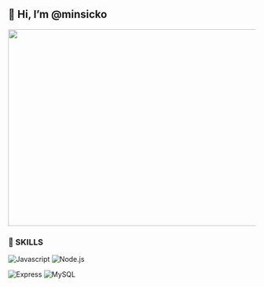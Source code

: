 ## 👋 Hi, I’m @minsicko

<img src="https://media.giphy.com/media/zOvBKUUEERdNm/giphy.gif" width="700" height="400" style="align-items:center"/>

### 🔨 SKILLS
![Javascript](https://img.shields.io/badge/Javascript-000000?style=for-the-badge&logo=Javascript&logoColor=white)
![Node.js](https://img.shields.io/badge/Node.js-000000?style=for-the-badge&logo=Node.js&logoColor=white)

![Express](https://img.shields.io/badge/Express-000000?style=for-the-badge&logo=Express&logoColor=white)
![MySQL](https://img.shields.io/badge/MySQL-000000?style=for-the-badge&logo=MySQL&logoColor=white)

<!---
minsicko/minsicko is a ✨ special ✨ repository because its `README.md` (this file) appears on your GitHub profile.
You can click the Preview link to take a look at your changes.
--->
